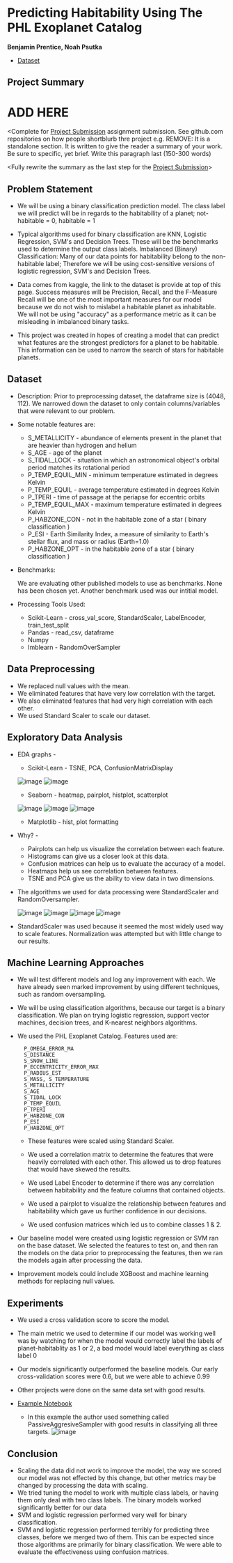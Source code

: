#  Predicting Habitability Using The PHL Exoplanet Catalog
**Benjamin Prentice, Noah Psutka** 

* [Dataset](https://www.kaggle.com/datasets/chandrimad31/phl-exoplanet-catalog) 

## Project Summary

# ADD HERE

<Complete for [Project Submission](https://canvas.txstate.edu/courses/1993336/assignments/27480566) assignment submission. See github.com repositories on how people shortblurb thre project e.g. REMOVE: It is a standalone section. It is written to give the reader a summary of your work. Be sure to specific, yet brief. Write this paragraph last (150-300 words)

<Fully rewrite the summary as the last step for the [Project Submission](https://canvas.txstate.edu/courses/1993336/assignments/27480566)>


## Problem Statement

* We will be using a binary classification prediction model. The
class label we will predict will be in regards to the habitability of a planet;
not-habitable = 0, habitable = 1

* Typical algorithms used for binary classification are KNN, Logistic Regression,
SVM's and Decision Trees. These will be the benchmarks used to determine the output
class labels.
Imbalanced (Binary) Classification: Many of our data points for habitability belong
to the non-habitable label; Therefore we will be using cost-sensitive versions of
logistic regression, SVM's and Decision Trees.
* Data comes from kaggle, the link to the dataset is provide at top of this page.
Success measures will be Precision, Recall, and the F-Measure
Recall will be one of the most important measures for our model because we do not wish
to mislabel a habitable planet as inhabitable.
We will not be using "accuracy" as a performance metric as it can be misleading in
imbalanced binary tasks.
* This project was created in hopes of creating a model that can predict what
features are the strongest predictors for a planet to be habitable. This information
can be used to narrow the search of stars for habitable planets.

## Dataset
    
* Description: Prior to preprocessing dataset, the dataframe size is (4048, 112). We narrowed down the dataset to only contain columns/variables that were relevant to our problem.
    
* Some notable features are:
    
     * S_METALLICITY - abundance of elements present in the planet that are heavier than hydrogen and helium
     * S_AGE - age of the planet 
     * S_TIDAL_LOCK - situation in which an astronomical object's orbital period matches its rotational period
     * P_TEMP_EQUIL_MIN - minimum temperature estimated in degrees Kelvin
     * P_TEMP_EQUIL - average temperature estimated in degrees Kelvin
     * P_TPERI - time of passage at the periapse for eccentric orbits
     * P_TEMP_EQUIL_MAX - maximum temperature estimated in degrees Kelvin
     * P_HABZONE_CON - not in the habitable zone of a star ( binary classification )
     * P_ESI - Earth Similarity Index, a measure of similarity to Earth's stellar flux, and mass or radius (Earth=1.0)
     * P_HABZONE_OPT - in the habitable zone of a star ( binary classification )
    
* Benchmarks:

    We are evaluating other published models to use as benchmarks. None has been chosen yet. Another benchmark used was our intitial model.

* Processing Tools Used: 
    
     * Scikit-Learn - cross_val_score, StandardScaler, LabelEncoder, train_test_split   
     * Pandas - read_csv, dataframe
     * Numpy
     * Imblearn - RandomOverSampler
     
## Data Preprocessing 

* We replaced null values with the mean.
* We eliminated features that have very low correlation with the target.
* We also eliminated features that had very high correlation with each other. 
* We used Standard Scaler to scale our dataset.

## Exploratory Data Analysis 

* EDA graphs - 
    
    * Scikit-Learn - TSNE, PCA, ConfusionMatrixDisplay
    
     ![image](confusionmatrix.png)
     ![image](TSNE.png)
     
     * Seaborn - heatmap, pairplot, histplot, scatterplot

     ![image](heatmap.png)
     ![image](pairplot.png)
     ![image](histplot.png)
     
     * Matplotlib - hist, plot formatting
    
* Why? - 
    
    * Pairplots can help us visualize the correlation between each feature.
    * Histograms can give us a closer look at this data.
    * Confusion matrices can help us to evaluate the accuracy of a model.
    * Heatmaps help us see correlation between features.
    * TSNE and PCA give us the ability to view data in two dimensions.
    
* The algorithms we used for data processing were StandardScaler and RandomOversampler.
 
  ![image](standardscaler.png)
  ![image](randomoversampler.png)
  ![image](preros.png)
  ![image](postros.png)
  
* StandardScaler was used because it seemed the most widely used way to scale features. Normalization was attempted but with little change to our results.

## Machine Learning Approaches

* We will test different models and log any improvement with each. We have already seen marked improvement by using different techniques, such as random oversampling.
    
* We will be using classification algorithms, because our target is a binary classification. We plan on trying logistic regression, support vector machines, decision trees, and K-nearest neighbors algorithms.

* We used the PHL Exoplanet Catalog. Features used are:  
    
        P_OMEGA_ERROR_MA
        S_DISTANCE
        S_SNOW_LINE
        P_ECCENTRICITY_ERROR_MAX
        P_RADIUS_EST
        S_MASS, S_TEMPERATURE
        S_METALLICITY
        S_AGE
        S_TIDAL_LOCK
        P_TEMP_EQUIL
        P_TPERI
        P_HABZONE_CON
        P_ESI
        P_HABZONE_OPT
    
   * These features were scaled using Standard Scaler. 
  
  * We used a correlation matrix to determine the features that were heavily correlated with each other. This allowed us to drop features that would have skewed the results. 
  * We used Label Encoder to determine if there was any correlation between habitability and the feature columns that contained objects.
  * We used a pairplot to visualize the relationship between features and habitability which gave us further confidence in our decisions.
  * We used confusion matrices which led us to combine classes 1 & 2.

* Our baseline model were created using logistic regression or SVM ran on the base dataset. We selected the features to test on, 
   and then ran the models on the data prior to preprocessing the features, then we ran the models again after processing the data.  
* Improvement models could include XGBoost and machine learning methods for replacing null values.

## Experiments 

* We used a cross validation score to score the model. 
* The main metric we used to determine if our model was working well was by watching for when the model would correctly label the labels of planet-habitablity as 1 or 2, a bad model would label everything as class label 0
* Our models significantly outperformed the baseline models. Our early cross-validation scores were 0.6, but we were able to achieve 0.99

* Other projects were done on the same data set with good results. 
* [Example Notebook]([https://www.kaggle.com/code/chandrimad31/a-small-research-on-exoplanet-habitability])
    * In this example the author used something called PassiveAggresiveSampler with good results in classifying all three targets.
   ![image](other_example.png)

## Conclusion

* Scaling the data did not work to improve the model, the way we scored our model was not effected by this change, but
    other metrics may be changed by processing the data with scaling.
* We tried tuning the model to work with multiple class labels, or having them only deal with two class labels. The binary models
    worked significantly better for our data
* SVM and logistic regression performed very well for binary classification.
* SVM and logistic regression performed terribly for predicting three classes, before we merged two of them. This can be expected since those algorithms are primarily for binary classification. We were able to evaluate the effectiveness using confusion matrices.
